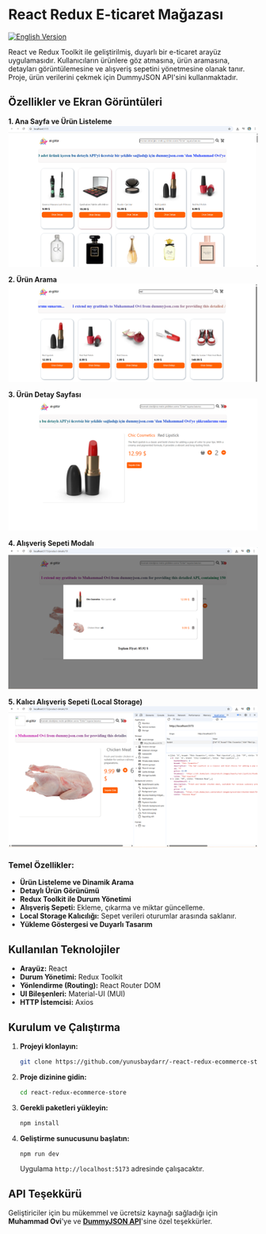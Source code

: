 # React Redux E-ticaret Mağazası

[![English Version](https://img.shields.io/badge/Documentation-English-blue)](README.md)

React ve Redux Toolkit ile geliştirilmiş, duyarlı bir e-ticaret arayüz uygulamasıdır. Kullanıcıların ürünlere göz atmasına, ürün aramasına, detayları görüntülemesine ve alışveriş sepetini yönetmesine olanak tanır. Proje, ürün verilerini çekmek için DummyJSON API'sini kullanmaktadır.

## Özellikler ve Ekran Görüntüleri

**1. Ana Sayfa ve Ürün Listeleme**
![Ana Sayfa](readme-images/1.png)

**2. Ürün Arama**
!["red" için Arama Sonuçları](readme-images/2.png)

**3. Ürün Detay Sayfası**
![Ürün Detay Sayfası](readme-images/3.png)

**4. Alışveriş Sepeti Modalı**
![Alışveriş Sepeti Modalı](readme-images/4.png)

**5. Kalıcı Alışveriş Sepeti (Local Storage)**
![Local Storage Kalıcılığı](readme-images/5.png)

### Temel Özellikler:
-   **Ürün Listeleme ve Dinamik Arama**
-   **Detaylı Ürün Görünümü**
-   **Redux Toolkit ile Durum Yönetimi**
-   **Alışveriş Sepeti:** Ekleme, çıkarma ve miktar güncelleme.
-   **Local Storage Kalıcılığı:** Sepet verileri oturumlar arasında saklanır.
-   **Yükleme Göstergesi ve Duyarlı Tasarım**

## Kullanılan Teknolojiler

-   **Arayüz:** React
-   **Durum Yönetimi:** Redux Toolkit
-   **Yönlendirme (Routing):** React Router DOM
-   **UI Bileşenleri:** Material-UI (MUI)
-   **HTTP İstemcisi:** Axios

## Kurulum ve Çalıştırma

1.  **Projeyi klonlayın:**
    ```bash
    git clone https://github.com/yunusbaydarr/-react-redux-ecommerce-store.git
    ```

2.  **Proje dizinine gidin:**
    ```bash
    cd react-redux-ecommerce-store
    ```

3.  **Gerekli paketleri yükleyin:**
    ```bash
    npm install
    ```

4.  **Geliştirme sunucusunu başlatın:**
    ```bash
    npm run dev
    ```
    Uygulama `http://localhost:5173` adresinde çalışacaktır.

## API Teşekkürü
Geliştiriciler için bu mükemmel ve ücretsiz kaynağı sağladığı için **Muhammad Ovi**'ye ve **[DummyJSON API](https://dummyjson.com/)**'sine özel teşekkürler.
